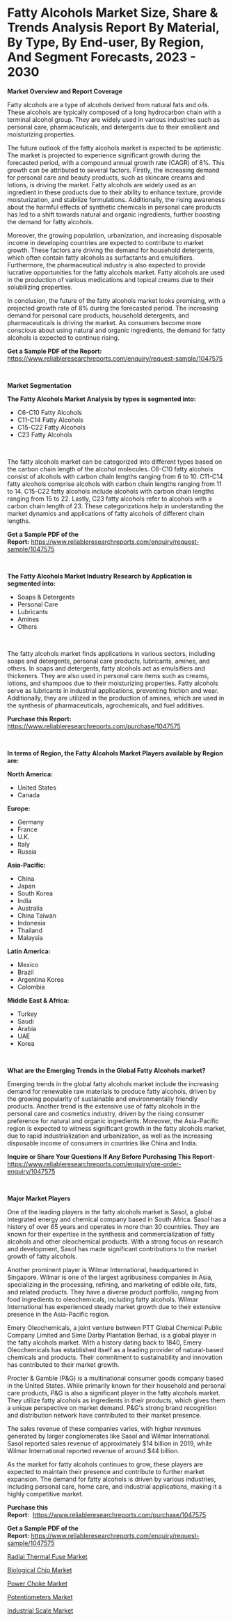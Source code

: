 <p><h1>Fatty Alcohols Market Size, Share & Trends Analysis Report By Material, By Type, By End-user, By Region, And Segment Forecasts, 2023 - 2030</h1></p><p><strong>Market Overview and Report Coverage</strong></p>
<p><p>Fatty alcohols are a type of alcohols derived from natural fats and oils. These alcohols are typically composed of a long hydrocarbon chain with a terminal alcohol group. They are widely used in various industries such as personal care, pharmaceuticals, and detergents due to their emollient and moisturizing properties.</p><p>The future outlook of the fatty alcohols market is expected to be optimistic. The market is projected to experience significant growth during the forecasted period, with a compound annual growth rate (CAGR) of 8%. This growth can be attributed to several factors. Firstly, the increasing demand for personal care and beauty products, such as skincare creams and lotions, is driving the market. Fatty alcohols are widely used as an ingredient in these products due to their ability to enhance texture, provide moisturization, and stabilize formulations. Additionally, the rising awareness about the harmful effects of synthetic chemicals in personal care products has led to a shift towards natural and organic ingredients, further boosting the demand for fatty alcohols.</p><p>Moreover, the growing population, urbanization, and increasing disposable income in developing countries are expected to contribute to market growth. These factors are driving the demand for household detergents, which often contain fatty alcohols as surfactants and emulsifiers. Furthermore, the pharmaceutical industry is also expected to provide lucrative opportunities for the fatty alcohols market. Fatty alcohols are used in the production of various medications and topical creams due to their solubilizing properties.</p><p>In conclusion, the future of the fatty alcohols market looks promising, with a projected growth rate of 8% during the forecasted period. The increasing demand for personal care products, household detergents, and pharmaceuticals is driving the market. As consumers become more conscious about using natural and organic ingredients, the demand for fatty alcohols is expected to continue rising.</p></p>
<p><strong>Get a Sample PDF of the Report:</strong> <a href="https://www.reliableresearchreports.com/enquiry/request-sample/1047575">https://www.reliableresearchreports.com/enquiry/request-sample/1047575</a></p>
<p>&nbsp;</p>
<p><strong>Market Segmentation</strong></p>
<p><strong>The Fatty Alcohols Market Analysis by types is segmented into:</strong></p>
<p><ul><li>C6-C10 Fatty Alcohols</li><li>C11-C14 Fatty Alcohols</li><li>C15-C22 Fatty Alcohols</li><li>C23 Fatty Alcohols</li></ul></p>
<p>&nbsp;</p>
<p><p>The fatty alcohols market can be categorized into different types based on the carbon chain length of the alcohol molecules. C6-C10 fatty alcohols consist of alcohols with carbon chain lengths ranging from 6 to 10. C11-C14 fatty alcohols comprise alcohols with carbon chain lengths ranging from 11 to 14. C15-C22 fatty alcohols include alcohols with carbon chain lengths ranging from 15 to 22. Lastly, C23 fatty alcohols refer to alcohols with a carbon chain length of 23. These categorizations help in understanding the market dynamics and applications of fatty alcohols of different chain lengths.</p></p>
<p><strong>Get a Sample PDF of the Report:</strong>&nbsp;<a href="https://www.reliableresearchreports.com/enquiry/request-sample/1047575">https://www.reliableresearchreports.com/enquiry/request-sample/1047575</a></p>
<p>&nbsp;</p>
<p><strong>The Fatty Alcohols Market Industry Research by Application is segmented into:</strong></p>
<p><ul><li>Soaps & Detergents</li><li>Personal Care</li><li>Lubricants</li><li>Amines</li><li>Others</li></ul></p>
<p>&nbsp;</p>
<p><p>The fatty alcohols market finds applications in various sectors, including soaps and detergents, personal care products, lubricants, amines, and others. In soaps and detergents, fatty alcohols act as emulsifiers and thickeners. They are also used in personal care items such as creams, lotions, and shampoos due to their moisturizing properties. Fatty alcohols serve as lubricants in industrial applications, preventing friction and wear. Additionally, they are utilized in the production of amines, which are used in the synthesis of pharmaceuticals, agrochemicals, and fuel additives.</p></p>
<p><strong>Purchase this Report:</strong>&nbsp; <a href="https://www.reliableresearchreports.com/purchase/1047575">https://www.reliableresearchreports.com/purchase/1047575</a></p>
<p>&nbsp;</p>
<p><strong>In terms of Region, the Fatty Alcohols Market Players available by Region are:</strong></p>
<p>
    <p> <strong> North America: </strong>
        <ul>
            <li>United States</li>
            <li>Canada</li>
        </ul>
        </p> 
    <p> <strong> Europe: </strong>
        <ul>
            <li>Germany</li>
            <li>France</li>
            <li>U.K.</li>
            <li>Italy</li>
            <li>Russia</li>
        </ul>
        </p> 
    <p> <strong> Asia-Pacific: </strong>
        <ul>
            <li>China</li>
            <li>Japan</li>
            <li>South Korea</li>
            <li>India</li>
            <li>Australia</li>
            <li>China Taiwan</li>
            <li>Indonesia</li>
            <li>Thailand</li>
            <li>Malaysia</li>
        </ul>
        </p> 
    <p> <strong> Latin America: </strong>
        <ul>
            <li>Mexico</li>
            <li>Brazil</li>
            <li>Argentina Korea</li>
            <li>Colombia</li>
        </ul>
        </p> 
    <p> <strong> Middle East & Africa: </strong>
        <ul>
            <li>Turkey</li>
            <li>Saudi</li>
            <li>Arabia</li>
            <li>UAE</li>
            <li>Korea</li>
        </ul>
    </p>
    </p>
<p>&nbsp;</p>
<p><strong>What are the Emerging Trends in the Global Fatty Alcohols market?</strong></p>
<p><p>Emerging trends in the global fatty alcohols market include the increasing demand for renewable raw materials to produce fatty alcohols, driven by the growing popularity of sustainable and environmentally friendly products. Another trend is the extensive use of fatty alcohols in the personal care and cosmetics industry, driven by the rising consumer preference for natural and organic ingredients. Moreover, the Asia-Pacific region is expected to witness significant growth in the fatty alcohols market, due to rapid industrialization and urbanization, as well as the increasing disposable income of consumers in countries like China and India.</p></p>
<p><strong>Inquire or Share Your Questions If Any Before Purchasing This Report</strong>- <a href="https://www.reliableresearchreports.com/enquiry/pre-order-enquiry/1047575">https://www.reliableresearchreports.com/enquiry/pre-order-enquiry/1047575</a></p>
<p>&nbsp;</p>
<p><strong>Major Market Players</strong></p>
<p><p>One of the leading players in the fatty alcohols market is Sasol, a global integrated energy and chemical company based in South Africa. Sasol has a history of over 65 years and operates in more than 30 countries. They are known for their expertise in the synthesis and commercialization of fatty alcohols and other oleochemical products. With a strong focus on research and development, Sasol has made significant contributions to the market growth of fatty alcohols.</p><p>Another prominent player is Wilmar International, headquartered in Singapore. Wilmar is one of the largest agribusiness companies in Asia, specializing in the processing, refining, and marketing of edible oils, fats, and related products. They have a diverse product portfolio, ranging from food ingredients to oleochemicals, including fatty alcohols. Wilmar International has experienced steady market growth due to their extensive presence in the Asia-Pacific region.</p><p>Emery Oleochemicals, a joint venture between PTT Global Chemical Public Company Limited and Sime Darby Plantation Berhad, is a global player in the fatty alcohols market. With a history dating back to 1840, Emery Oleochemicals has established itself as a leading provider of natural-based chemicals and products. Their commitment to sustainability and innovation has contributed to their market growth.</p><p>Procter & Gamble (P&G) is a multinational consumer goods company based in the United States. While primarily known for their household and personal care products, P&G is also a significant player in the fatty alcohols market. They utilize fatty alcohols as ingredients in their products, which gives them a unique perspective on market demand. P&G's strong brand recognition and distribution network have contributed to their market presence.</p><p>The sales revenue of these companies varies, with higher revenues generated by larger conglomerates like Sasol and Wilmar International. Sasol reported sales revenue of approximately $14 billion in 2019, while Wilmar International reported revenue of around $44 billion. </p><p>As the market for fatty alcohols continues to grow, these players are expected to maintain their presence and contribute to further market expansion. The demand for fatty alcohols is driven by various industries, including personal care, home care, and industrial applications, making it a highly competitive market.</p></p>
<p><strong>Purchase this Report:</strong>&nbsp;&nbsp;<a href="https://www.reliableresearchreports.com/purchase/1047575">https://www.reliableresearchreports.com/purchase/1047575</a></p>
<p></p>
<p><strong>Get a Sample PDF of the Report:</strong>&nbsp;<a href="https://www.reliableresearchreports.com/enquiry/request-sample/1047575">https://www.reliableresearchreports.com/enquiry/request-sample/1047575</a></p>
<p><p><a href="https://github.com/rexevange/Market-Research-Report-List-1/blob/main/radial-thermal-fuse-market.md">Radial Thermal Fuse Market</a></p><p><a href="https://github.com/lilstefpacute/Market-Research-Report-List-1/blob/main/biological-chip-market.md">Biological Chip Market</a></p><p><a href="https://medium.com/@jeffrystehr/power-choke-market-trends-and-market-analysis-forecasted-for-period-2023-2030-038647a44b2c">Power Choke Market</a></p><p><a href="https://medium.com/@ardithlynch1906/potentiometers-market-comprehensive-assessment-by-type-application-and-geography-5568b2120c14">Potentiometers Market</a></p><p><a href="https://medium.com/@shaniekunze/industrial-scale-market-exploring-market-share-market-trends-and-future-growth-ef5f0ed61b82">Industrial Scale Market</a></p></p>